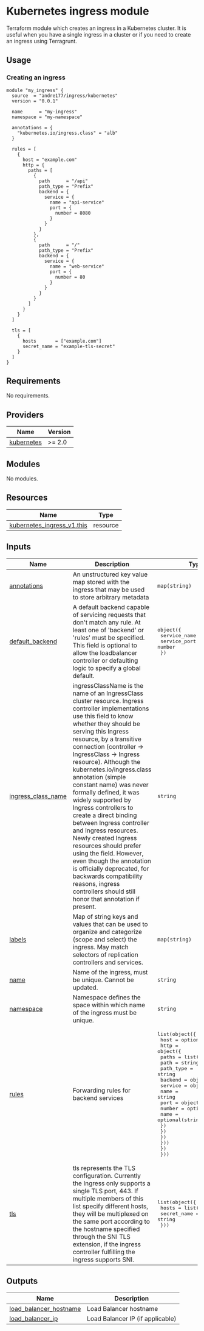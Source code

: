 # Kubernetes ingress module
Terraform module which creates an ingress in a Kubernetes cluster. It is useful when you have a single ingress in a cluster or if you need to create an ingress using Terragrunt.

## Usage

### Creating an ingress
```hcl
module "my_ingress" {
  source  = "andre177/ingress/kubernetes"
  version = "0.0.1"

  name      = "my-ingress"
  namespace = "my-namespace"

  annotations = {
    "kubernetes.io/ingress.class" = "alb"
  }

  rules = [
    {
      host = "example.com"
      http = {
        paths = [
          {
            path      = "/api"
            path_type = "Prefix"
            backend = {
              service = {
                name = "api-service"
                port = {
                  number = 8080
                }
              }
            }
          },
          {
            path      = "/"
            path_type = "Prefix"
            backend = {
              service = {
                name = "web-service"
                port = {
                  number = 80
                }
              }
            }
          }
        ]
      }
    }
  ]

  tls = [
    {
      hosts       = ["example.com"]
      secret_name = "example-tls-secret"
    }
  ]
}
```

## Requirements

No requirements.

## Providers

| Name | Version |
|------|---------|
| <a name="provider_kubernetes"></a> [kubernetes](#provider\_kubernetes) | >= 2.0 |

## Modules

No modules.

## Resources

| Name | Type |
|------|------|
| [kubernetes_ingress_v1.this](https://registry.terraform.io/providers/hashicorp/kubernetes/latest/docs/resources/ingress_v1) | resource |

## Inputs

| Name | Description | Type | Default | Required |
|------|-------------|------|---------|:--------:|
| <a name="input_annotations"></a> [annotations](#input\_annotations) | An unstructured key value map stored with the ingress that may be used to store arbitrary metadata | `map(string)` | `{}` | no |
| <a name="input_default_backend"></a> [default\_backend](#input\_default\_backend) | A default backend capable of servicing requests that don't match any rule. At least one of 'backend' or 'rules' must be specified. This field is optional to allow the loadbalancer controller or defaulting logic to specify a global default. | <pre>object({<br>    service_name = string<br>    service_port = number<br>  })</pre> | `null` | no |
| <a name="input_ingress_class_name"></a> [ingress\_class\_name](#input\_ingress\_class\_name) | ingressClassName is the name of an IngressClass cluster resource. Ingress controller implementations use this field to know whether they should be serving this Ingress resource, by a transitive connection (controller -> IngressClass -> Ingress resource). Although the kubernetes.io/ingress.class annotation (simple constant name) was never formally defined, it was widely supported by Ingress controllers to create a direct binding between Ingress controller and Ingress resources. Newly created Ingress resources should prefer using the field. However, even though the annotation is officially deprecated, for backwards compatibility reasons, ingress controllers should still honor that annotation if present. | `string` | `null` | no |
| <a name="input_labels"></a> [labels](#input\_labels) | Map of string keys and values that can be used to organize and categorize (scope and select) the ingress. May match selectors of replication controllers and services. | `map(string)` | `{}` | no |
| <a name="input_name"></a> [name](#input\_name) | Name of the ingress, must be unique. Cannot be updated. | `string` | n/a | yes |
| <a name="input_namespace"></a> [namespace](#input\_namespace) | Namespace defines the space within which name of the ingress must be unique. | `string` | `"default"` | no |
| <a name="input_rules"></a> [rules](#input\_rules) | Forwarding rules for backend services | <pre>list(object({<br>    host = optional(string)<br>    http = object({<br>      paths = list(object({<br>        path      = string<br>        path_type = string<br>        backend = object({<br>          service = object({<br>            name = string<br>            port = object({<br>              number = optional(number)<br>              name   = optional(string)<br>            })<br>          })<br>        })<br>      }))<br>    })<br>  }))</pre> | `[]` | no |
| <a name="input_tls"></a> [tls](#input\_tls) | tls represents the TLS configuration. Currently the Ingress only supports a single TLS port, 443. If multiple members of this list specify different hosts, they will be multiplexed on the same port according to the hostname specified through the SNI TLS extension, if the ingress controller fulfilling the ingress supports SNI. | <pre>list(object({<br>    hosts       = list(string)<br>    secret_name = string<br>  }))</pre> | `[]` | no |

## Outputs

| Name | Description |
|------|-------------|
| <a name="output_load_balancer_hostname"></a> [load\_balancer\_hostname](#output\_load\_balancer\_hostname) | Load Balancer hostname |
| <a name="output_load_balancer_ip"></a> [load\_balancer\_ip](#output\_load\_balancer\_ip) | Load Balancer IP (if applicable) |
